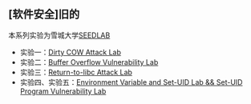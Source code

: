 ## [软件安全]旧的

本系列实验为雪城大学[SEEDLAB](http://www.cis.syr.edu/~wedu/seed/labs.html)  
  
- 实验一：[Dirty COW Attack Lab](https://zhuanlan.zhihu.com/p/32563704)
- 实验二：[Buffer Overflow Vulnerability Lab](https://zhuanlan.zhihu.com/p/32473371)
- 实验三：[Return-to-libc Attack Lab](https://zhuanlan.zhihu.com/p/32563626)
- 实验四、实验五：[Environment Variable and Set-UID Lab && Set-UID Program Vulnerability Lab](https://zhuanlan.zhihu.com/p/32563769)



